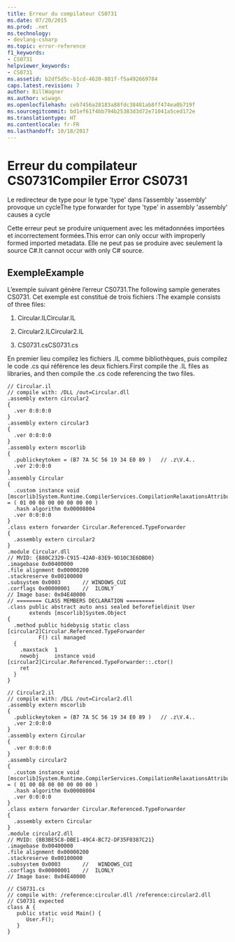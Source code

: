 ```yaml
---
title: Erreur du compilateur CS0731
ms.date: 07/20/2015
ms.prod: .net
ms.technology:
- devlang-csharp
ms.topic: error-reference
f1_keywords:
- CS0731
helpviewer_keywords:
- CS0731
ms.assetid: b2df5d5c-b1cd-4620-881f-f5a492669784
caps.latest.revision: 7
author: BillWagner
ms.author: wiwagn
ms.openlocfilehash: ceb7456a28183a88fdc38481ab8ff474ea0b719f
ms.sourcegitcommit: bd1ef61f4bb794b25383d3d72e71041a5ced172e
ms.translationtype: HT
ms.contentlocale: fr-FR
ms.lasthandoff: 10/18/2017
---
```

# <a name="compiler-error-cs0731"></a><span data-ttu-id="45197-102">Erreur du compilateur CS0731</span><span class="sxs-lookup"><span data-stu-id="45197-102">Compiler Error CS0731</span></span>
<span data-ttu-id="45197-103">Le redirecteur de type pour le type 'type' dans l’assembly 'assembly' provoque un cycle</span><span class="sxs-lookup"><span data-stu-id="45197-103">The type forwarder for type 'type' in assembly 'assembly' causes a cycle</span></span>  
  
 <span data-ttu-id="45197-104">Cette erreur peut se produire uniquement avec les métadonnées importées et incorrectement formées.</span><span class="sxs-lookup"><span data-stu-id="45197-104">This error can only occur with improperly formed imported metadata.</span></span> <span data-ttu-id="45197-105">Elle ne peut pas se produire avec seulement la source C#.</span><span class="sxs-lookup"><span data-stu-id="45197-105">It cannot occur with only C# source.</span></span>  
  
## <a name="example"></a><span data-ttu-id="45197-106">Exemple</span><span class="sxs-lookup"><span data-stu-id="45197-106">Example</span></span>  
 <span data-ttu-id="45197-107">L’exemple suivant génère l’erreur CS0731.</span><span class="sxs-lookup"><span data-stu-id="45197-107">The following sample generates CS0731.</span></span> <span data-ttu-id="45197-108">Cet exemple est constitué de trois fichiers :</span><span class="sxs-lookup"><span data-stu-id="45197-108">The example consists of three files:</span></span>  
  
 1. <span data-ttu-id="45197-109">Circular.IL</span><span class="sxs-lookup"><span data-stu-id="45197-109">Circular.IL</span></span>  
  
 2. <span data-ttu-id="45197-110">Circular2.IL</span><span class="sxs-lookup"><span data-stu-id="45197-110">Circular2.IL</span></span>  
  
 3. <span data-ttu-id="45197-111">CS0731.cs</span><span class="sxs-lookup"><span data-stu-id="45197-111">CS0731.cs</span></span>  
  
 <span data-ttu-id="45197-112">En premier lieu compilez les fichiers .IL comme bibliothèques, puis compilez le code .cs qui référence les deux fichiers.</span><span class="sxs-lookup"><span data-stu-id="45197-112">First compile the .IL files as libraries, and then compile the .cs code referencing the two files.</span></span>  
  
```  
// Circular.il  
// compile with: /DLL /out=Circular.dll  
.assembly extern circular2  
{  
  .ver 0:0:0:0  
}  
.assembly extern circular3  
{  
  .ver 0:0:0:0  
}  
.assembly extern mscorlib  
{  
  .publickeytoken = (B7 7A 5C 56 19 34 E0 89 )   // .z\V.4..  
  .ver 2:0:0:0  
}  
.assembly Circular  
{  
  .custom instance void [mscorlib]System.Runtime.CompilerServices.CompilationRelaxationsAttribute::.ctor(int32) = ( 01 00 08 00 00 00 00 00 )   
  .hash algorithm 0x00008004  
  .ver 0:0:0:0  
}  
.class extern forwarder Circular.Referenced.TypeForwarder  
{  
  .assembly extern circular2  
}  
.module Circular.dll  
// MVID: {880C2329-C915-42A0-83E9-9D10C3E6DBD0}  
.imagebase 0x00400000  
.file alignment 0x00000200  
.stackreserve 0x00100000  
.subsystem 0x0003       // WINDOWS_CUI  
.corflags 0x00000001    //  ILONLY  
// Image base: 0x04E40000  
// ======== CLASS MEMBERS DECLARATION =========  
.class public abstract auto ansi sealed beforefieldinit User  
       extends [mscorlib]System.Object  
{  
  .method public hidebysig static class [circular2]Circular.Referenced.TypeForwarder   
          F() cil managed  
  {  
    .maxstack  1  
    newobj     instance void [circular2]Circular.Referenced.TypeForwarder::.ctor()  
    ret  
  }  
}   
```  
  
```  
// Circular2.il  
// compile with: /DLL /out=Circular2.dll  
.assembly extern mscorlib  
{  
  .publickeytoken = (B7 7A 5C 56 19 34 E0 89 )   // .z\V.4..  
  .ver 2:0:0:0  
}  
.assembly extern Circular  
{  
  .ver 0:0:0:0  
}  
.assembly circular2  
{  
  .custom instance void [mscorlib]System.Runtime.CompilerServices.CompilationRelaxationsAttribute::.ctor(int32) = ( 01 00 08 00 00 00 00 00 )   
  .hash algorithm 0x00008004  
  .ver 0:0:0:0  
}  
.class extern forwarder Circular.Referenced.TypeForwarder  
{  
  .assembly extern Circular  
}  
.module circular2.dll  
// MVID: {8B3BE5C8-DBE1-49C4-BC72-DF35F0387C21}  
.imagebase 0x00400000  
.file alignment 0x00000200  
.stackreserve 0x00100000  
.subsystem 0x0003       //   WINDOWS_CUI  
.corflags 0x00000001    //  ILONLY  
// Image base: 0x04E40000  
```  
  
```  
// CS0731.cs  
// compile with: /reference:circular.dll /reference:circular2.dll  
// CS0731 expected  
class A {  
   public static void Main() {  
      User.F();  
   }  
}  
```
